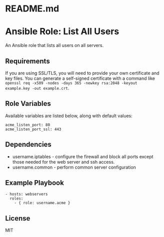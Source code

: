 # README.md
# Ansible Role: List All Users

An Ansible role that lists all users on all servers.

## Requirements

If you are using SSL/TLS, you will need to provide your own certificate and key files. You can generate a self-signed certificate with a command like `openssl req -x509 -nodes -days 365 -newkey rsa:2048 -keyout example.key -out example.crt`.

## Role Variables

Available variables are listed below, along with default values:

    acme_listen_port: 80
    acme_listen_port_ssl: 443

## Dependencies

- username.iptables - configure the firewall and block all ports except those needed for the web server and ssh access.
- username.common - perform common server configuration

## Example Playbook

    - hosts: webservers
      roles:
        - { role: username.acme }

## License

MIT
